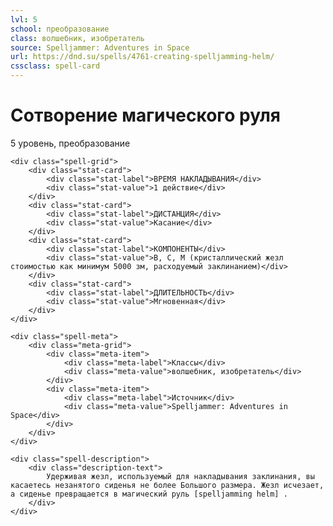 ```yaml
---
lvl: 5
school: преобразование
class: волшебник, изобретатель
source: Spelljammer: Adventures in Space
url: https://dnd.su/spells/4761-creating-spelljamming-helm/
cssclass: spell-card
---
```


<div class="spell-container">
    <div class="spell-header">
        <h1 class="spell-name">Сотворение магического руля</h1>
        <div class="spell-level">5 уровень, преобразование</div>
    </div>
    
    <div class="spell-grid">
        <div class="stat-card">
            <div class="stat-label">ВРЕМЯ НАКЛАДЫВАНИЯ</div>
            <div class="stat-value">1 действие</div>
        </div>
        <div class="stat-card">
            <div class="stat-label">ДИСТАНЦИЯ</div>
            <div class="stat-value">Касание</div>
        </div>
        <div class="stat-card">
            <div class="stat-label">КОМПОНЕНТЫ</div>
            <div class="stat-value">В, С, М (кристаллический жезл стоимостью как минимум 5000 зм, расходуемый заклинанием)</div>
        </div>
        <div class="stat-card">
            <div class="stat-label">ДЛИТЕЛЬНОСТЬ</div>
            <div class="stat-value">Мгновенная</div>
        </div>
    </div>
    
    <div class="spell-meta">
        <div class="meta-grid">
            <div class="meta-item">
                <div class="meta-label">Классы</div>
                <div class="meta-value">волшебник, изобретатель</div>
            </div>
            <div class="meta-item">
                <div class="meta-label">Источник</div>
                <div class="meta-value">Spelljammer: Adventures in Space</div>
            </div>
        </div>
    </div>
    
    <div class="spell-description">
        <div class="description-text">
            Удерживая жезл, используемый для накладывания заклинания, вы касаетесь незанятого сиденья не более Большого размера. Жезл исчезает, а сиденье превращается в магический руль [spelljamming helm] .
        </div>
    </div>
</div>